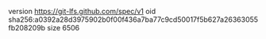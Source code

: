 version https://git-lfs.github.com/spec/v1
oid sha256:a0392a28d3975902b0f00f436a7ba77c9cd50017f5b627a26363055fb208209b
size 6506
